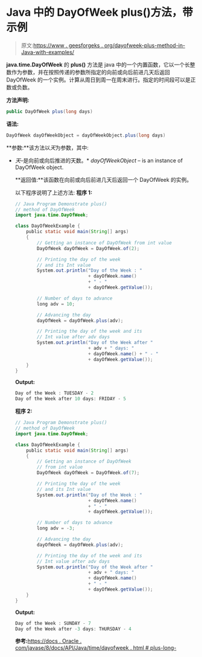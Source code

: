 # Java 中的 DayOfWeek plus()方法，带示例

> 原文:[https://www . geesforgeks . org/dayofweek-plus-method-in-Java-with-examples/](https://www.geeksforgeeks.org/dayofweek-plus-method-in-java-with-examples/)

**java.time.DayOfWeek** 的 **plus()** 方法是 java 中的一个内置函数，它以一个长整数作为参数，并在按照传递的参数所指定的向前或向后前进几天后返回 DayOfWeek 的一个实例。计算从周日到周一在周末进行。指定的时间段可以是正数或负数。

**方法声明:**

```java
public DayOfWeek plus(long days)

```

**语法:**

```java
DayOfWeek dayOfWeekObject = dayOfWeekObject.plus(long days)

```

**参数:**该方法以*天*为参数，其中:

*   *天*–是向前或向后推进的天数。*   *dayOfWeekObject* – is an instance of DayOfWeek object.

    **返回值:**该函数在向前或向后前进几天后返回一个 DayOfWeek 的实例。

    以下程序说明了上述方法:
    **程序 1:**

    ```java
    // Java Program Demonstrate plus()
    // method of DayOfWeek
    import java.time.DayOfWeek;

    class DayOfWeekExample {
        public static void main(String[] args)
        {
            // Getting an instance of DayOfWeek from int value
            DayOfWeek dayOfWeek = DayOfWeek.of(2);

            // Printing the day of the week
            // and its Int value
            System.out.println("Day of the Week : "
                               + dayOfWeek.name()
                               + " - "
                               + dayOfWeek.getValue());

            // Number of days to advance
            long adv = 10;

            // Advancing the day
            dayOfWeek = dayOfWeek.plus(adv);

            // Printing the day of the week and its
            // Int value after adv days
            System.out.println("Day of the Week after "
                               + adv + " days: "
                               + dayOfWeek.name() + " - "
                               + dayOfWeek.getValue());
        }
    }
    ```

    **Output:**

    ```java
    Day of the Week : TUESDAY - 2
    Day of the Week after 10 days: FRIDAY - 5

    ```

    **程序 2:**

    ```java
    // Java Program Demonstrate plus()
    // method of DayOfWeek
    import java.time.DayOfWeek;

    class DayOfWeekExample {
        public static void main(String[] args)
        {
            // Getting an instance of DayOfWeek
            // from int value
            DayOfWeek dayOfWeek = DayOfWeek.of(7);

            // Printing the day of the week
            // and its Int value
            System.out.println("Day of the Week : "
                               + dayOfWeek.name()
                               + " - "
                               + dayOfWeek.getValue());

            // Number of days to advance
            long adv = -3;

            // Advancing the day
            dayOfWeek = dayOfWeek.plus(adv);

            // Printing the day of the week and its
            // Int value after adv days
            System.out.println("Day of the Week after "
                               + adv + " days: "
                               + dayOfWeek.name()
                               + " - "
                               + dayOfWeek.getValue());
        }
    }
    ```

    **Output:**

    ```java
    Day of the Week : SUNDAY - 7
    Day of the Week after -3 days: THURSDAY - 4

    ```

    **参考:**[https://docs . Oracle . com/javase/8/docs/API/Java/time/dayofweek . html # plus-long-](https://docs.oracle.com/javase/8/docs/api/java/time/DayOfWeek.html#plus-long-)